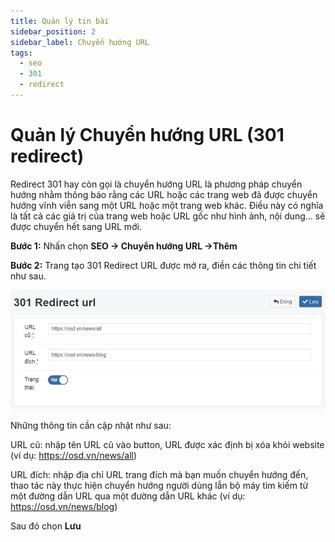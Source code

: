 ```yaml
---
title: Quản lý tin bài
sidebar_position: 2
sidebar_label: Chuyển hướng URL
tags:
  - seo
  - 301
  - redirect
---
```


# Quản lý Chuyển hướng URL (301 redirect)

Redirect 301 hay còn gọi là chuyển hướng URL là phương pháp chuyển hướng nhằm thông báo rằng các URL hoặc các trang web đã được chuyển hướng vĩnh viễn sang một URL hoặc một trang web khác. Điều này có nghĩa là tất cả các giá trị của trang web hoặc URL gốc như hình ảnh, nội dung… sẽ được chuyển hết sang URL mới.

**Bước 1:** Nhấn chọn **SEO -> Chuyển hướng URL ->Thêm**

**Bước 2:** Trang tạo 301 Redirect URL được mở ra, điền các thông tin chi tiết như sau.

![301-redirect.jpg](img/301-redirect.jpg)

Những thông tin cần cập nhật như sau:

URL cũ: nhập tên URL cũ vào button, URL được xác định bị xóa khỏi website (ví dụ: https://osd.vn/news/all)

URL đích: nhập địa chỉ URL trang đích mà bạn muốn chuyển hướng đến, thao tác này thực hiện chuyển hướng người dùng lẫn bộ máy tìm kiếm từ một đường dẫn URL qua một đường dẫn URL khác (ví dụ: https://osd.vn/news/blog)

Sau đó chọn **Lưu**